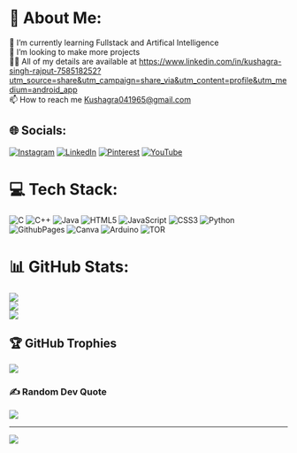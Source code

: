 # 💫 About Me:
🔭 I’m currently learning Fullstack and Artifical Intelligence<br>👯 I’m looking to make more projects <br>👨‍💻 All of my details are available at https://www.linkedin.com/in/kushagra-singh-rajput-758518252?utm_source=share&utm_campaign=share_via&utm_content=profile&utm_medium=android_app<br>📫 How to reach me Kushagra041965@gmail.com


## 🌐 Socials:
[![Instagram](https://img.shields.io/badge/Instagram-%23E4405F.svg?logo=Instagram&logoColor=white)](https://instagram.com/kushagra_singh2) [![LinkedIn](https://img.shields.io/badge/LinkedIn-%230077B5.svg?logo=linkedin&logoColor=white)](https://linkedin.com/in/KushagraSinghRajput ) [![Pinterest](https://img.shields.io/badge/Pinterest-%23E60023.svg?logo=Pinterest&logoColor=white)](https://pinterest.com/kushagra_singh2) [![YouTube](https://img.shields.io/badge/YouTube-%23FF0000.svg?logo=YouTube&logoColor=white)](https://youtube.com/@@kushagrasingh0001) 

# 💻 Tech Stack:
![C](https://img.shields.io/badge/c-%2300599C.svg?style=for-the-badge&logo=c&logoColor=white) ![C++](https://img.shields.io/badge/c++-%2300599C.svg?style=for-the-badge&logo=c%2B%2B&logoColor=white) ![Java](https://img.shields.io/badge/java-%23ED8B00.svg?style=for-the-badge&logo=openjdk&logoColor=white) ![HTML5](https://img.shields.io/badge/html5-%23E34F26.svg?style=for-the-badge&logo=html5&logoColor=white) ![JavaScript](https://img.shields.io/badge/javascript-%23323330.svg?style=for-the-badge&logo=javascript&logoColor=%23F7DF1E) ![CSS3](https://img.shields.io/badge/css3-%231572B6.svg?style=for-the-badge&logo=css3&logoColor=white) ![Python](https://img.shields.io/badge/python-3670A0?style=for-the-badge&logo=python&logoColor=ffdd54) ![GithubPages](https://img.shields.io/badge/github%20pages-121013?style=for-the-badge&logo=github&logoColor=white) ![Canva](https://img.shields.io/badge/Canva-%2300C4CC.svg?style=for-the-badge&logo=Canva&logoColor=white) ![Arduino](https://img.shields.io/badge/-Arduino-00979D?style=for-the-badge&logo=Arduino&logoColor=white) ![TOR](https://img.shields.io/badge/tor-%237E4798.svg?style=for-the-badge&logo=tor-project&logoColor=white)
# 📊 GitHub Stats:
![](https://github-readme-stats.vercel.app/api?username=CodeKushagraEXE&theme=radical&hide_border=false&include_all_commits=false&count_private=false)<br/>
![](https://github-readme-streak-stats.herokuapp.com/?user=CodeKushagraEXE&theme=radical&hide_border=false)<br/>
![](https://github-readme-stats.vercel.app/api/top-langs/?username=CodeKushagraEXE&theme=radical&hide_border=false&include_all_commits=false&count_private=false&layout=compact)

## 🏆 GitHub Trophies
![](https://github-profile-trophy.vercel.app/?username=CodeKushagraEXE&theme=radical&no-frame=true&no-bg=false&margin-w=4)

### ✍️ Random Dev Quote
![](https://quotes-github-readme.vercel.app/api?type=vetical&theme=radical)

---
[![](https://visitcount.itsvg.in/api?id=CodeKushagraEXE&icon=6&color=5)](https://visitcount.itsvg.in)

<!-- Proudly created with GPRM ( https://gprm.itsvg.in ) -->
